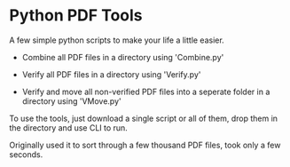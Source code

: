 # Python PDF Tools
A few simple python scripts to make your life a little easier.

* Combine all PDF files in a directory using 'Combine.py'

* Verify all PDF files in a directory using 'Verify.py'

* Verify and move all non-verified PDF files into a seperate folder in a directory using 'VMove.py'

To use the tools, just download a single script or all of them, drop them in the directory and use CLI to run.

Originally used it to sort through a few thousand PDF files, took only a few seconds.
